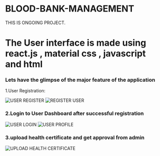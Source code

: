 # BLOOD-BANK-MANAGEMENT 
THIS IS ONGOING PROJECT.
# The User interface is made using react.js , material css , javascript and html
### Lets have the glimpse of the major feature of the application
1.User Registration:

 ![USER REGISTER](https://user-images.githubusercontent.com/48153639/56752433-defe8e00-67a5-11e9-9420-f539e9d3bf4f.png)
![REGISTER USER](https://user-images.githubusercontent.com/48153639/56752560-2dac2800-67a6-11e9-84b6-27ae346e9355.png)
### 2.Login to User Dashboard after successful registration
![USER LOGIN](https://user-images.githubusercontent.com/48153639/56753161-95af3e00-67a7-11e9-9463-ee0ee07820b2.png)
![USER PROFILE](https://user-images.githubusercontent.com/48153639/56753176-a19b0000-67a7-11e9-97e9-d8fb3a8f8fff.png)
### 3.upload health certificate and get approval from admin

![UPLOAD HEALTH CERTIFICATE](https://user-images.githubusercontent.com/48153639/56753434-2c7bfa80-67a8-11e9-8d27-99e9033b8023.png)
